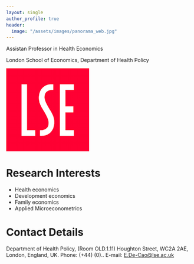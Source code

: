 ```yaml
---
layout: single
author_profile: true
header:
  image: "/assets/images/panorama_web.jpg"
---
```


Assistan Professor in Health Economics

London School of Economics, Department of Health Policy

![Ox](assets/images/LSElogo.png)

# Research Interests
* Health economics 
* Development economics
* Family economics
* Applied Microeconometrics 


# Contact Details
Department of Health Policy, (Room OLD.1.11)
Houghton Street, WC2A 2AE, London, England, UK.
Phone: (+44) (0)..
E-mail: E.De-Cao@lse.ac.uk




